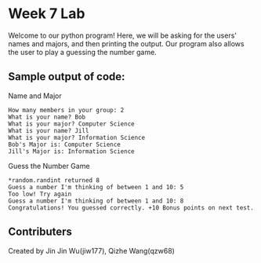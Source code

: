 # Week 7 Lab

Welcome to our python program! Here, we will be asking for the users' names and majors, and then printing the output. Our program also allows the user to play a guessing the number game.

## Sample output of code:
Name and Major
```
How many members in your group: 2
What is your name? Bob
What is your major? Computer Science
What is your name? Jill
What is your major? Information Science
Bob's Major is: Computer Science
Jill's Major is: Information Science
```
Guess the Number Game
```
*random.randint returned 8
Guess a number I'm thinking of between 1 and 10: 5
Too low! Try again
Guess a number I'm thinking of between 1 and 10: 8
Congratulations! You guessed correctly. +10 Bonus points on next test.
```

## Contributers
Created by Jin Jin Wu(jiw177), Qizhe Wang(qzw68)
